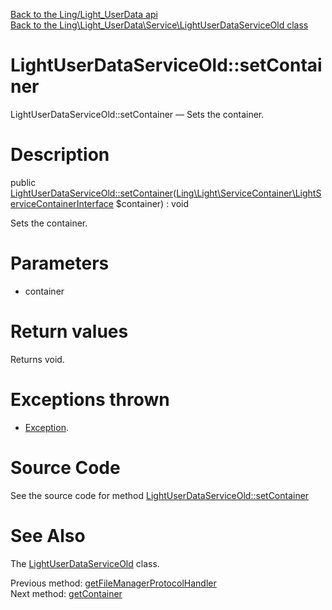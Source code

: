 [Back to the Ling/Light_UserData api](https://github.com/lingtalfi/Light_UserData/blob/master/doc/api/Ling/Light_UserData.md)<br>
[Back to the Ling\Light_UserData\Service\LightUserDataServiceOld class](https://github.com/lingtalfi/Light_UserData/blob/master/doc/api/Ling/Light_UserData/Service/LightUserDataServiceOld.md)


LightUserDataServiceOld::setContainer
================



LightUserDataServiceOld::setContainer — Sets the container.




Description
================


public [LightUserDataServiceOld::setContainer](https://github.com/lingtalfi/Light_UserData/blob/master/doc/api/Ling/Light_UserData/Service/LightUserDataServiceOld/setContainer.md)([Ling\Light\ServiceContainer\LightServiceContainerInterface](https://github.com/lingtalfi/Light/blob/master/doc/api/Ling/Light/ServiceContainer/LightServiceContainerInterface.md) $container) : void




Sets the container.




Parameters
================


- container

    


Return values
================

Returns void.


Exceptions thrown
================

- [Exception](http://php.net/manual/en/class.exception.php).&nbsp;







Source Code
===========
See the source code for method [LightUserDataServiceOld::setContainer](https://github.com/lingtalfi/Light_UserData/blob/master/Service/LightUserDataServiceOld.php#L1365-L1375)


See Also
================

The [LightUserDataServiceOld](https://github.com/lingtalfi/Light_UserData/blob/master/doc/api/Ling/Light_UserData/Service/LightUserDataServiceOld.md) class.

Previous method: [getFileManagerProtocolHandler](https://github.com/lingtalfi/Light_UserData/blob/master/doc/api/Ling/Light_UserData/Service/LightUserDataServiceOld/getFileManagerProtocolHandler.md)<br>Next method: [getContainer](https://github.com/lingtalfi/Light_UserData/blob/master/doc/api/Ling/Light_UserData/Service/LightUserDataServiceOld/getContainer.md)<br>

